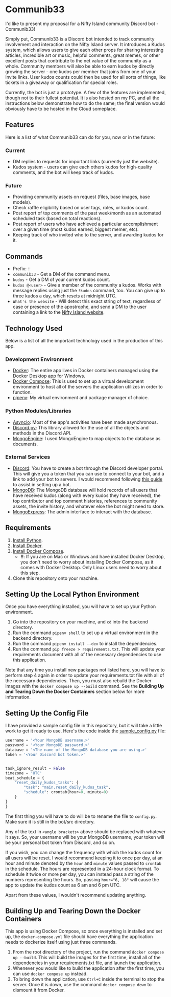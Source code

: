 # Communib33

I'd like to present my proposal for a Nifty Island community Discord bot - Communib33!

Simply put, Communib33 is a Discord bot intended to track community involvement and interaction on the Nifty Island server. It introduces a Kudos system, which allows users to give each other props for sharing interesting articles, incredible art or music, helpful comments, great memes, or other excellent posts that contribute to the net value of the community as a whole. Community members will also be able to earn kudos by directly growing the server - one kudos per member that joins from one of your invite links. User kudos counts could then be used for all sorts of things, like tickets in a giveaway or qualification for special roles.

Currently, the bot is just a prototype. A few of the features are implemented, though not to their fullest potential. It is also hosted on my PC, and all the instructions below demonstrate how to do the same; the final version would obviously have to be hosted in the Cloud someplace.

## Features

Here is a list of what Communib33 can do for you, now or in the future:

### Current

* DM replies to requests for important links (currently just the website).
* Kudos system - users can give each others kudos for high-quality comments, and the bot will keep track of kudos.

### Future

* Providing community assets on request (files, base images, base models).
* Check raffle eligibility based on user tags, roles, or kudos count.
* Post report of top comments of the past week/month as an automated scheduled task (based on total reactions).
* Post report of users who have achieved a particular accomplishment over a given time (most kudos earned, biggest memer, etc).
* Keeping track of who invited who to the server, and awarding kudos for it.

## Commands

* Prefix: `!`
* `communib33` - Get a DM of the command menu.
* `kudos` - Get a DM of your current kudos count.
* `kudos @<user>` - Give a member of the community a kudos. Works with message replies using just the `!kudos` command, too. You can give up to three kudos a day, which resets at midnight UTC.
* `What's the website` - Will detect this exact string of text, regardless of case or presence of the apostrophe, and send a DM to the user containing a link to the [Nifty Island website](https://www.niftyisland.com/).

## Technology Used

Below is a list of all the important technology used in the production of this app.

### Development Environment

* [Docker](https://www.docker.com/): The entire app lives in Docker containers managed using the Docker Desktop app for Windows.
* [Docker Compose](https://docs.docker.com/compose/): This is used to set up a virtual development environment to host all of the servers the application utilizes in order to function.
* [pipenv](https://pipenv.pypa.io/en/latest/): My virtual environment and package manager of choice.

### Python Modules/Libraries

* [Asyncio](https://docs.python.org/3/library/asyncio.html): Most of the app's activities have been made asynchronous.
* [Discord.py](https://discordpy.readthedocs.io/en/stable/#): This library allowed for the use of all the objects and methods in the Discord API.
* [MongoEngine](http://mongoengine.org/): I used MongoEngine to map objects to the database as documents.

### External Services

* [Discord](https://discord.com/developers/applications): You have to create a bot through the Discord developer portal. This will give you a token that you can use to connect to your bot, and a link to add your bot to servers. I would recommend following [this guide](https://www.freecodecamp.org/news/create-a-discord-bot-with-python/) to assist in setting up a bot.
* [MongoDB](https://www.mongodb.com/): The MongoDB database will hold records of all users that have received kudos (along with every kudos they have received), the top contributor and top comment histories, references to community assets, the invite history, and whatever else the bot might need to store.
* [MongoExpress](https://github.com/mongo-express/mongo-express): The admin interface to interact with the database.

## Requirements

1. [Install Python](https://www.python.org/downloads/).
2. [Install Docker](https://docs.docker.com/get-docker/).
3. [Install Docker Compose](https://docs.docker.com/compose/install/).
    * **!!**: If you are on Mac or Windows and have installed Docker Desktop, you don't need to worry about installing Docker Compose, as it comes with Docker Desktop. Only Linux users need to worry about this step.
4. Clone this repository onto your machine.

## Setting Up the Local Python Environment

Once you have everything installed, you will have to set up your Python environment.

1. Go into the repository on your machine, and `cd` into the backend directory.
2. Run the command `pipenv shell` to set up a virtual environment in the backend directory.
3. Run the command `pipenv install --dev` to install the dependencies.
4. Run the command `pip freeze > requirements.txt`. This will update your requirements document with all of the necessary dependencies to use this application.

Note that any time you install new packages not listed here, you will have to perform step 4 again in order to update your requirements.txt file with all of the necessary dependencies. Then, you must also rebuild the Docker images with the `docker compose up --build` command. See the **Building Up and Tearing Down the Docker Containers** section below for more information.

## Setting Up the Config File

I have provided a sample config file in this repository, but it will take a little work to get it ready to use. Here's the code inside the [sample_config.py](bot/src/sample_config.py) file:

```python
username = '<Your MongoDB username.>'
password = '<Your MongoDB password.>'
database = '<The name of the MongoDB database you are using.>'
token = '<Your Discord bot token.>'


task_ignore_result = False
timezone = 'UTC'
beat_schedule = {
    "reset_daily_kudos_tasks": {
        "task": "main.reset_daily_kudos_task",
        "schedule": crontab(hour=0, minute=0)
    }
}
}
```

The first thing you will have to do will be to rename the file to `config.py`. Make sure it is still in the bot/src directory.

Any of the text in `<angle brackets>` above should be replaced with whatever it says. So, your username will be your MongoDB username, your token will be your personal bot token from Discord, and so on.

If you wish, you can change the frequency with which the kudos count for all users will be reset. I would recommend keeping it to once per day, at an hour and minute denoted by the `hour` and `minute` values passed to `crontab` in the schedule. The hours are represented in a 24-hour clock format. To schedule it twice or more per day, you can instead pass a string of the numbers representing the hours. So, passing `hour="6, 18"` will cause the app to update the kudos count as 6 am and 6 pm UTC.

Apart from these values, I wouldn't recommend updating anything.

## Building Up and Tearing Down the Docker Containers

This app is using Docker Compose, so once everything is installed and set up, the `docker-compose.yml` file should have everything the application needs to dockerize itself using just three commands.

1. From the root directory of the project, run the command `docker compose up --build`. This will build the images for the first time, install all of the dependencies in your requirements.txt file, and launch the application.
2. Whenever you would like to build the application after the first time, you can use `docker compose up` instead.
3. To bring down the application, use `Ctrl+C` inside the terminal to stop the server. Once it is down, use the command `docker compose down` to dismount it from Docker.
